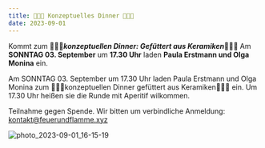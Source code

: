 ```yaml
---
title: 🧄🌽🥕 Konzeptuelles Dinner 🥔🍑🍆
date: 2023-09-01
---
```


Kommt zum 🧄🌽🥕***konzeptuellen Dinner: Gefüttert aus Keramiken***🥔🍑🍆 Am **SONNTAG 03. September** um **17.30 Uhr** laden **Paula Erstmann und Olga Monina** ein.

Am SONNTAG 03. September um 17.30 Uhr laden Paula Erstmann und Olga Monina zum 🧄🌽🥕konzeptuellen Dinner gefüttert aus Keramiken🥔🍑🍆 ein.
Um 17.30 Uhr heißen sie die Runde mit Aperitif wilkommen. 

Teilnahme gegen Spende. Wir bitten um verbindliche Anmeldung: kontakt@feuerundflamme.xyz

![photo_2023-09-01_16-15-19](https://github.com/brennovich/feuerundflamme.xyz/assets/115560099/2fa8e325-9311-4a17-ac08-48046027b3cb)
